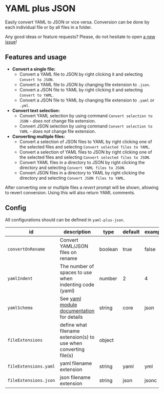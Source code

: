 # YAML plus JSON

Easily convert YAML to JSON or vice versa. Conversion can be done by each individual file or by all files in a folder.

Any good ideas or feature requests? Please, do not hesitate to open [a new issue](https://github.com/hilleer/vscode-yaml-plus-json/issues/new)!

## Features and usage

* **Convert a single file:**
	* Convert a YAML file to JSON by right clicking it and selecting `Convert to JSON`.
	* Convert a YAML file to JSON by changing file extension to `.json`.
	* Convert a JSON file to YAML by right clicking it and selecting `Convert to YAML`.
	* Convert a JSON file to YAML by changing file extension to `.yaml` or `.yml`.
* **Convert text selection:**
	* Convert YAML selection by using command `Convert selection to JSON` - _does not_ change file extension.
	* Convert JSON selection by using command `Convert selection to YAML` - _does not_ change file extension.
* **Converting multiple files:**
	* Convert a selection of JSON files to YAML by right clicking one of the selected files and selecting `Convert selected files to YAML`.
	* Convert a selection of YAML files to JSON by right clicking one of the selected files and selecting `Convert selected files to JSON`.
	* Convert YAML files in a directory to JSON by right clicking the directory and selecting `Convert YAML files to JSON`.
	* Convert JSON files in a directory to YAML by right clicking the directory and selecting `Convert JSON files to YAML`.

After converting one or multiple files a _revert_ prompt will be shown, allowing to revert conversion. Using this will also return YAML comments.

## Config

All configurations should can be defined in `yaml-plus-json`.

| id                     | description                                                                                                             | type    | default | example |
|------------------------|-------------------------------------------------------------------------------------------------------------------------|---------|---------|---------|
| `convertOnRename`      | Convert YAML/JSON files on rename                                                                                       | boolean | true    | false   |
| `yamlIndent`           | The number of spaces to use when indenting code (yaml)                                                                  | number  | 2       | 4       |
| `yamlSchema`           | See [yaml module documentation](https://github.com/eemeli/yaml/blob/master/docs/03_options.md#data-schemas) for details | string  | core    | json    |
|  `fileExtensions`      | define what filename extension(s) to use when converting file(s)                                                        | object  |         |         |
|  `fileExtensions.yaml` | yaml filename extension                                                                                                 | string  | yaml    | yml     |
|  `fileExtensions.json` | json filename extension                                                                                                 | string  | json    | jsonc   |